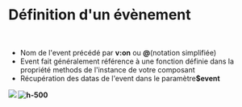 <!-- .slide: class="sfeir-basic-slide" -->
# Définition d'un évènement
<br>
<div>
    <ul>
        <li>Nom de l'event précédé par <strong>v:on</strong> ou <strong>@</strong>(notation simplifiée)</li>
        <li>Event fait généralement référence à une fonction définie dans la propriété methods de l'instance de votre composant</li>
        <li>Récupération des datas de l'event dans le paramètre<strong>$event</strong</li>
    </ul>
</div>
<div class="flex-row">
    <img src="assets/images/school/dom-event-gestion/event_html_definition.png">
    <img alt="h-500" src="assets/images/school/dom-event-gestion/event_js_definition.png">
</div>
